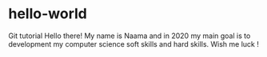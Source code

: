 # hello-world
Git tutorial
Hello there! My name is Naama and in 2020 my main goal is to development my computer science soft skills and hard skills.
Wish me luck !
